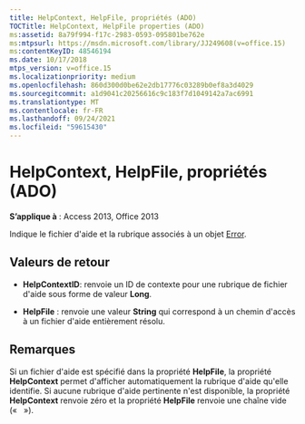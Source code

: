 ```yaml
---
title: HelpContext, HelpFile, propriétés (ADO)
TOCTitle: HelpContext, HelpFile properties (ADO)
ms:assetid: 8a79f994-f17c-2983-0593-095801be762e
ms:mtpsurl: https://msdn.microsoft.com/library/JJ249608(v=office.15)
ms:contentKeyID: 48546194
ms.date: 10/17/2018
mtps_version: v=office.15
ms.localizationpriority: medium
ms.openlocfilehash: 860d300d0be62e2db17776c03289b0ef8a3d4029
ms.sourcegitcommit: a1d9041c20256616c9c183f7d1049142a7ac6991
ms.translationtype: MT
ms.contentlocale: fr-FR
ms.lasthandoff: 09/24/2021
ms.locfileid: "59615430"
---
```

# <a name="helpcontext-helpfile-properties-ado"></a>HelpContext, HelpFile, propriétés (ADO)

**S’applique à** : Access 2013, Office 2013

Indique le fichier d'aide et la rubrique associés à un objet [Error](error-object-ado.md).

## <a name="return-values"></a>Valeurs de retour

- **HelpContextID**: renvoie un ID de contexte pour une rubrique de fichier d'aide sous forme de valeur **Long**.

- **HelpFile** : renvoie une valeur **String** qui correspond à un chemin d'accès à un fichier d'aide entièrement résolu.

## <a name="remarks"></a>Remarques

Si un fichier d'aide est spécifié dans la propriété **HelpFile**, la propriété **HelpContext** permet d'afficher automatiquement la rubrique d'aide qu'elle identifie. Si aucune rubrique d'aide pertinente n'est disponible, la propriété **HelpContext** renvoie zéro et la propriété **HelpFile** renvoie une chaîne vide («   »).

